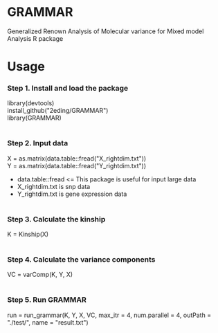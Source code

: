 # GRAMMAR
Generalized Renown Analysis of Molecular variance for Mixed model Analysis R package

# Usage

### Step 1. Install and load the package
library(devtools)<br>
install_github("2eding/GRAMMAR")<br>
library(GRAMMAR)<br><br>

### Step 2. Input data
X = as.matrix(data.table::fread("X_rightdim.txt"))<br>
Y = as.matrix(data.table::fread("Y_rightdim.txt"))<br>
* data.table::fread <= This package is useful for input large data<br>
* X_rightdim.txt is snp data
* Y_rightdim.txt is gene expression data
<br><br>
### Step 3. Calculate the kinship
K = Kinship(X)<br><br>

### Step 4. Calculate the variance components
VC = varComp(K, Y, X)<br><br>

### Step 5. Run GRAMMAR
run = run_grammar(K, Y, X, VC, max_itr = 4, num.parallel = 4, outPath = "./test/", name = "result.txt")
